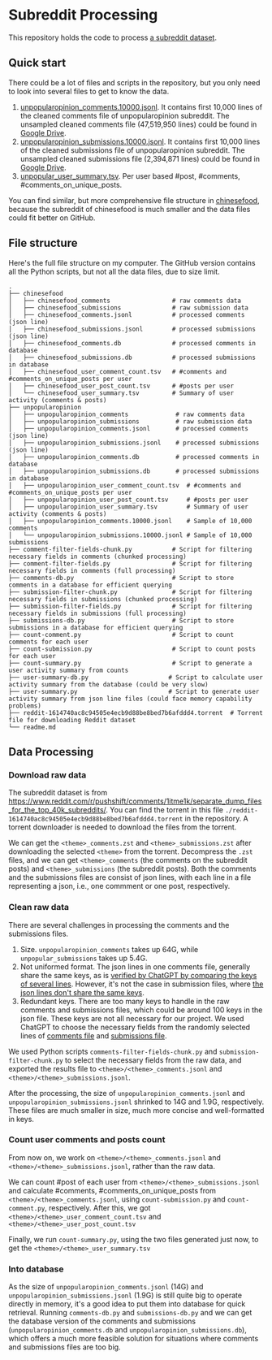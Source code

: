 # Subreddit Processing
This repository holds the code to process [a subreddit dataset](https://www.reddit.com/r/pushshift/comments/1itme1k/separate_dump_files_for_the_top_40k_subreddits/).

## Quick start

There could be a lot of files and scripts in the repository, but you only need to look into several files to get to know the data.

1. [unpopularopinion_comments.10000.jsonl](unpopularopinion/unpopularopinion_comments.10000.jsonl). It contains first 10,000 lines of the cleaned comments file of unpopularopinion subreddit. The unsampled cleaned comments file (47,519,950 lines) could be found in [Google Drive](https://drive.google.com/file/d/1tNkd2uLZaztnPTpINwTChJkEqV0ndh1D/view?usp=share_link).
2. [unpopularopinion_submissions.10000.jsonl](unpopularopinion/unpopularopinion_submissions.10000.jsonl). It contains first 10,000 lines of the cleaned submissions file of unpopularopinion subreddit. The unsampled cleaned submissions file (2,394,871 lines) could be found in [Google Drive](https://drive.google.com/file/d/1xupWizenf6_djj4od4CV_tETncHACgDT/view?usp=share_link).
3. [unpopular_user_summary.tsv](unpopularopinion/unpopularopinion_user_summary.tsv). Per user based #post, #comments, #comments_on_unique_posts.

You can find similar, but more comprehensive file structure in [chinesefood](chinesefood/), because the subreddit of chinesefood is much smaller and the data files could fit better on GitHub.

## File structure
Here's the full file structure on my computer. The GitHub version contains all the Python scripts, but not all the data files, due to size limit.
```
.
├── chinesefood
│   ├── chinesefood_comments                 # raw comments data
│   ├── chinesefood_submissions              # raw submission data
│   ├── chinesefood_comments.jsonl           # processed comments (json line)
│   ├── chinesefood_submissions.jsonl        # processed submissions (json line)
│   ├── chinesefood_comments.db              # processed comments in database
│   ├── chinesefood_submissions.db           # processed submissions in database
│   ├── chinesefood_user_comment_count.tsv   # #comments and #comments_on_unique_posts per user
│   ├── chinesefood_user_post_count.tsv      # #posts per user
│   └── chinesefood_user_summary.tsv         # Summary of user activity (comments & posts)
├── unpopularopinion
│   ├── unpopularopinion_comments             # raw comments data
│   ├── unpopularopinion_submissions          # raw submission data
│   ├── unpopularopinion_comments.jsonl       # processed comments (json line)
│   ├── unpopularopinion_submissions.jsonl    # processed submissions (json line)
│   ├── unpopularopinion_comments.db          # processed comments in database
│   ├── unpopularopinion_submissions.db       # processed submissions in database
│   ├── unpopularopinion_user_comment_count.tsv  # #comments and #comments_on_unique_posts per user
│   ├── unpopularopinion_user_post_count.tsv     # #posts per user
│   ├── unpopularopinion_user_summary.tsv        # Summary of user activity (comments & posts)
│   ├── unpopularopinion_comments.10000.jsonl    # Sample of 10,000 comments
│   └── unpopularopinion_submissions.10000.jsonl # Sample of 10,000 submissions
├── comment-filter-fields-chunk.py           # Script for filtering necessary fields in comments (chunked processing)
├── comment-filter-fields.py                 # Script for filtering necessary fields in comments (full processing)
├── comments-db.py                           # Script to store comments in a database for efficient querying
├── submission-filter-chunk.py               # Script for filtering necessary fields in submissions (chunked processing)
├── submission-filter-fields.py              # Script for filtering necessary fields in submissions (full processing)
├── submissions-db.py                        # Script to store submissions in a database for efficient querying
├── count-comment.py                         # Script to count comments for each user
├── count-submission.py                      # Script to count posts for each user
├── count-summary.py                         # Script to generate a user activity summary from counts
├── user-summary-db.py                      # Script to calculate user activity summary from the database (could be very slow)
├── user-summary.py                         # Script to generate user activity summary from json line files (could face memory capability problems)
├── reddit-1614740ac8c94505e4ecb9d88be8bed7b6afddd4.torrent  # Torrent file for downloading Reddit dataset
└── readme.md
```

## Data Processing

### Download raw data
The subreddit dataset is from https://www.reddit.com/r/pushshift/comments/1itme1k/separate_dump_files_for_the_top_40k_subreddits/. You can find the torrent in this file  `./reddit-1614740ac8c94505e4ecb9d88be8bed7b6afddd4.torrent` in the repository. A torrent downloader is needed to download the files from the torrent.

We can get the `<theme>_comments.zst` and `<theme>_submissions.zst` after downloading the selected `<theme>` from the torrent. Decompress the `.zst` files, and we can get `<theme>_comments` (the comments on the subreddit posts) and `<theme>_submissions` (the subreddit posts). Both the comments and the submissions files are consist of json lines, with each line in a file representing a json, i.e., one commment or one post, respectively.


### Clean raw data
There are several challenges in processing the comments and the submissions files.

1. Size. `unpopularopinion_comments` takes up 64G, while `unpopular_submissions` takes up 5.4G.
2. Not uniformed format. The json lines in one comments file, generally share the same keys, as is [verified by ChatGPT by comparing the keys of several lines](https://chatgpt.com/share/67cafa93-d3ac-8010-8d31-4d6b9dfa7867). However, it's not the case in submission files, where [the json lines don't share the same keys](https://chatgpt.com/share/67cafb02-8f34-8010-8a97-44edb48a7e79).
3. Redundant keys. There are too many keys to handle in the raw comments and submissions files, which could be around 100 keys in the json file. These keys are not all necessary for our project. We used ChatGPT to choose the necessary fields from the randomly selected lines of [comments file](https://chatgpt.com/share/67cafccc-c528-8010-aa3e-d50cdfdfe331) and [submissions file](https://chatgpt.com/share/67cafbe1-6428-8010-8733-129475eb5ce8).

We used Python scripts `comments-filter-fields-chunk.py` and `submission-filter-chunk.py` to select the necessary fields from the raw data, and exported the results file to `<theme>/<theme>_comments.jsonl` and `<theme>/<theme>_submissions.jsonl`.

After the processing, the size of `unpopularopinion_comments.jsonl` and `unpopularopinion_submissions.jsonl` shrinked to 14G and 1.9G, respectively. These files are much smaller in size, much more concise and well-formatted in keys.

### Count user comments and posts count
From now on, we work on `<theme>/<theme>_comments.jsonl` and `<theme>/<theme>_submissions.jsonl`, rather than the raw data.

We can count #post of each user from `<theme>/<theme>_submissions.jsonl` and calculate #comments, #comments_on_unique_posts from `<theme>/<theme>_comments.jsonl`, using `count-submission.py` and `count-comment.py`, respectively. After this, we got `<theme>/<theme>_user_comment_count.tsv` and `<theme>/<theme>_user_post_count.tsv`

Finally, we run `count-summary.py`, using the two files generated just now, to get the `<theme>/<theme>_user_summary.tsv`


### Into database

As the size of `unpopularopinion_comments.jsonl` (14G) and `unpopularopinion_submissions.jsonl` (1.9G) is still quite big to operate directly in memory, it's a good idea to put them into database for quick retrieval. Running `comments-db.py` and `submissions-db.py` and we can get the database version of the comments and submissions (`unpopularopinion_comments.db` and `unpopularopinion_submissions.db`), which offers a much more feasible solution for situations where comments and submissions files are too big.

